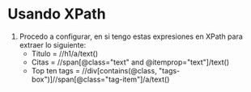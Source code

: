 # Usando XPath

1. Procedo a configurar, en si tengo estas expresiones en XPath para extraer lo siguiente:
    - Titulo = //h1/a/text()
    - Citas = //span[@class="text" and @itemprop="text"]/text()
    - Top ten tags = //div[contains(@class, "tags-box")]//span[@class="tag-item"]/a/text()